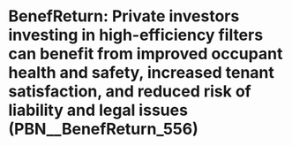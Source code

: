 # BenefReturn: __Private investors investing in high-efficiency filters can benefit from improved occupant health and safety, increased tenant satisfaction, and reduced risk of liability and legal issues__ (PBN__BenefReturn_556)

